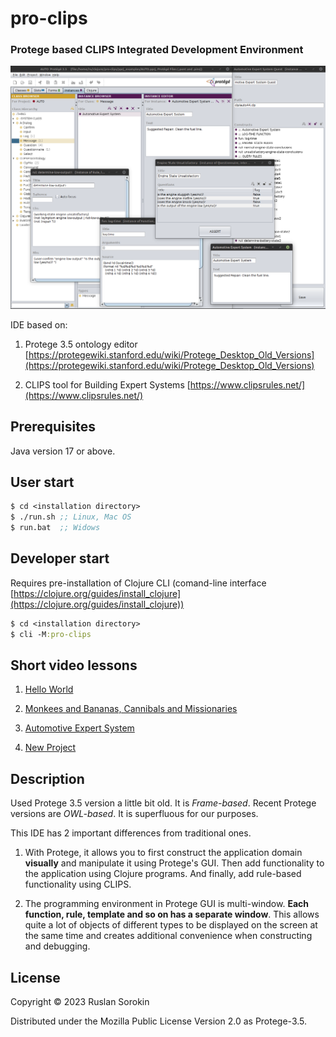 # pro-clips

### Protege based CLIPS Integrated Development Environment

![screenshot](MultiWindowedIDE.png)

IDE based on:

1. Protege 3.5 ontology editor [https://protegewiki.stanford.edu/wiki/Protege_Desktop_Old_Versions](https://protegewiki.stanford.edu/wiki/Protege_Desktop_Old_Versions)

2. CLIPS tool for Building Expert Systems [https://www.clipsrules.net/](https://www.clipsrules.net/)

## Prerequisites

Java version 17 or above.

## User start

```clj
$ cd <installation directory>
$ ./run.sh ;; Linux, Mac OS
$ run.bat  ;; Widows
```

## Developer start

Requires pre-installation of Clojure CLI (comand-line interface [https://clojure.org/guides/install_clojure](https://clojure.org/guides/install_clojure))

```clj
$ cd <installation directory>
$ cli -M:pro-clips
```
## Short video lessons 

1. [Hello World]()

2. [Monkees and Bananas, Cannibals and Missionaries]()

3. [Automotive Expert System]()

4. [New Project]()


## Description 

Used Protege 3.5 version a little bit old. It is *Frame-based*. Recent Protege versions are *OWL-based*. It is superfluous for our purposes.

This IDE has 2 important differences from traditional ones.

1. With Protege, it allows you to first construct the application domain **visually** and manipulate it using Protege's GUI. Then add functionality to the application using Clojure programs. And finally, add rule-based functionality using CLIPS.

2. The programming environment in Protege GUI is multi-window. **Each function, rule, template and so on has a separate window**. This allows quite a lot of objects of different types to be displayed on the screen at the same time and creates additional convenience when constructing and debugging.

## License

Copyright © 2023 Ruslan Sorokin

Distributed under the Mozilla Public License Version 2.0 as Protege-3.5.
